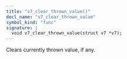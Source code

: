 ```yaml
---
title: "v7_clear_thrown_value()"
decl_name: "v7_clear_thrown_value"
symbol_kind: "func"
signature: |
  void v7_clear_thrown_value(struct v7 *v7);
---
```


Clears currently thrown value, if any. 


